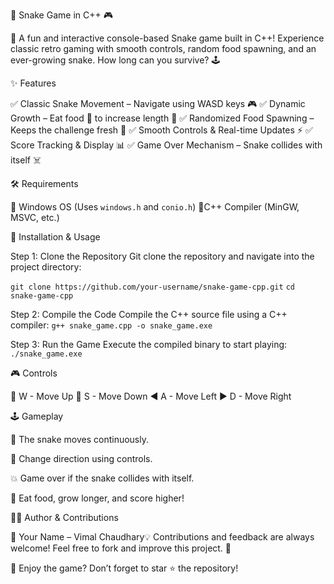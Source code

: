 🐍 Snake Game in C++ 🎮

🚀 A fun and interactive console-based Snake game built in C++! Experience classic retro gaming with smooth controls, random food spawning, and an ever-growing snake. How long can you survive? 🕹️

✨ Features

✅ Classic Snake Movement – Navigate using WASD keys 🎮
✅ Dynamic Growth – Eat food 🍎 to increase length 🐍
✅ Randomized Food Spawning – Keeps the challenge fresh 🍏
✅ Smooth Controls & Real-time Updates ⚡
✅ Score Tracking & Display 📊
✅ Game Over Mechanism – Snake collides with itself ☠️

🛠️ Requirements

🔹 Windows OS (Uses `windows.h` and `conio.h`)
🔹C++ Compiler (MinGW, MSVC, etc.)

🚀 Installation & Usage

Step 1: Clone the Repository
Git clone the repository and navigate into the project directory:

```git clone https://github.com/your-username/snake-game-cpp.git```
```cd snake-game-cpp```

Step 2: Compile the Code
Compile the C++ source file using a C++ compiler:
```g++ snake_game.cpp -o snake_game.exe```

Step 3: Run the Game
Execute the compiled binary to start playing:
```./snake_game.exe```

🎮 Controls

🔼 W - Move Up
🔽 S - Move Down
◀️ A - Move Left
▶️ D - Move Right

🕹️ Gameplay

🏃 The snake moves continuously.

🎯 Change direction using controls.

💥 Game over if the snake collides with itself.

🎯 Eat food, grow longer, and score higher!


👨‍💻 Author & Contributions

👤 Your Name – Vimal Chaudhary💡 Contributions and feedback are always welcome! Feel free to fork and improve this project. 🚀

🌟 Enjoy the game? Don’t forget to star ⭐ the repository!
